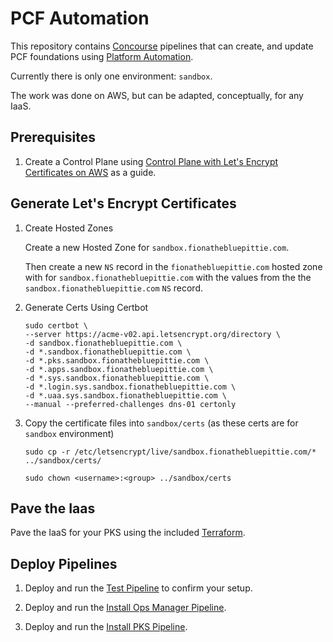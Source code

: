 #   PCF Automation

This repository contains [Concourse](https://concourse-ci.org) pipelines that can create, and update PCF foundations using [Platform Automation](http://docs.pivotal.io/platform-automation).

Currently there is only one environment: `sandbox`.

The work was done on AWS, but can be adapted, conceptually, for any IaaS.

##  Prerequisites

1. Create a Control Plane using [Control Plane with Let's Encrypt Certificates on AWS](https://github.com/pivotal-samuel-sanders/terraforming-aws-control-plane) as a guide.

##  Generate Let's Encrypt Certificates

1.  Create Hosted Zones

    Create a new Hosted Zone for `sandbox.fionathebluepittie.com`.

    Then create a new `NS` record in the `fionathebluepittie.com` hosted zone with for `sandbox.fionathebluepittie.com` with the values from the the `sandbox.fionathebluepittie.com` `NS` record.

1.  Generate Certs Using Certbot
    ```
    sudo certbot \
    --server https://acme-v02.api.letsencrypt.org/directory \
    -d sandbox.fionathebluepittie.com \
    -d *.sandbox.fionathebluepittie.com \
    -d *.pks.sandbox.fionathebluepittie.com \
    -d *.apps.sandbox.fionathebluepittie.com \
    -d *.sys.sandbox.fionathebluepittie.com \
    -d *.login.sys.sandbox.fionathebluepittie.com \
    -d *.uaa.sys.sandbox.fionathebluepittie.com \
    --manual --preferred-challenges dns-01 certonly
    ```

1.  Copy the certificate files into `sandbox/certs` (as these certs are for `sandbox` environment)
    ```
    sudo cp -r /etc/letsencrypt/live/sandbox.fionathebluepittie.com/* ../sandbox/certs/

    sudo chown <username>:<group> ../sandbox/certs
    ```

##  Pave the Iaas

Pave the IaaS for your PKS using the included [Terraform](https://github.com/pivotal-samuel-sanders/pcf-automation/tree/master/terraform).

##  Deploy Pipelines

1. Deploy and run the [Test Pipeline](https://github.com/pivotal-samuel-sanders/pcf-automation/blob/master/sandbox/test) to confirm your setup.

1. Deploy and run the [Install Ops Manager Pipeline](https://github.com/pivotal-samuel-sanders/pcf-automation/blob/master/sandbox/install-ops-manager).

1. Deploy and run the [Install PKS Pipeline](https://github.com/pivotal-samuel-sanders/pcf-automation/tree/master/sandbox/install-pks).